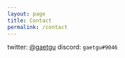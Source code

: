 ```yaml
---
layout: page
title: Contact
permalink: /contact
---
```


twitter: [@gaetgu](https://twitter.com/gaetgu)
discord: `gaetgu#9046`
